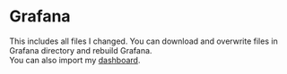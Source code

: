 # Grafana

This includes all files I changed. You can download and overwrite files in Grafana directory and rebuild Grafana.\
You can also import my [dashboard](Teknopar%20Industry%204.0%20Platform%20Dashboard-1532069817662.json).
